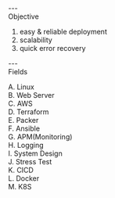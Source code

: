 ---\
Objective


1. easy & reliable deployment
2. scalability
3. quick error recovery


---\
Fields


A. Linux\
B. Web Server\
C. AWS\
D. Terraform\
E. Packer\
F. Ansible\
G. APM(Monitoring)\
H. Logging\
I. System Design\
J. Stress Test\
K. CICD\
L. Docker\
M. K8S
